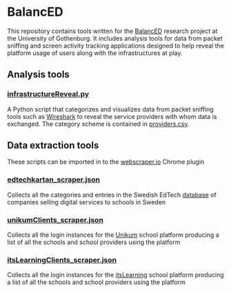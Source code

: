 # BalancED
This repository contains tools written for the [BalancED](https://www.gu.se/en/research/teachers-digital-work-inbalance-between-demands-and-support) research project at the University of Gothenburg. It includes analysis tools for data from packet sniffing and screen activity tracking applications designed to help reveal the platform usage of users along with the infrastructures at play.

## Analysis tools
### [infrastructureReveal.py](https://github.com/paddle-cluster/balanced/blob/master/infrastructureReveal.py)
A Python script that categorizes and visualizes data from packet sniffing tools such as [Wireshark](https://www.wireshark.org) to reveal the service providers with whom data is exchanged. The category scheme is contained in [providers.csv](https://github.com/paddle-cluster/balanced/blob/master/providers.csv).

## Data extraction tools
These scripts can be imported in to the [webscraper.io](https://webscraper.io) Chrome plugin
### [edtechkartan_scraper.json](https://github.com/paddle-cluster/balanced/blob/master/edtechkartan_scraper.json)
Collects all the categories and entries in the Swedish EdTech [database](https://www.edtechkartan.se) of companies selling digital services to schools in Sweden
### [unikumClients_scraper.json](https://github.com/paddle-cluster/balanced/blob/master/unikumClients_scraper.json)
Collects all the login instances for the [Unikum](https://www.unikum.net) school platform producing a list of all the schools and school providers using the platform
### [itsLearningClients_scraper.json](https://github.com/paddle-cluster/balanced/blob/master/itsLearningClients_scraper.json)
Collects all the login instances for the [itsLearning](https://www.itslearning.com) school platform producing a list of all the schools and school providers using the platform
